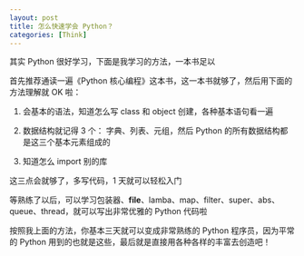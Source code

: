 ```yaml
---
layout: post
title: 怎么快速学会 Python？
categories: [Think]
---
```


其实 Python 很好学习，下面是我学习的方法，一本书足以

首先推荐通读一遍《Python 核心编程》这本书，这一本书就够了，然后用下面的方法理解就 OK 啦：

1. 会基本的语法，知道怎么写 class 和 object 创建，各种基本语句看一遍

2. 数据结构就记得 3 个： 字典、列表、元组，然后 Python 的所有数据结构都是这三个基本元素组成的

3. 知道怎么 import 别的库

这三点会就够了，多写代码，1 天就可以轻松入门

等熟练了以后，可以学习包装器、__file__、lamba、map、filter、super、abs、queue、thread，就可以写出非常优雅的 Python 代码啦

按照我上面的方法，你基本三天就可以变成非常熟练的 Python 程序员，因为平常的 Python 用到的也就是这些，最后就是直接用各种各样的丰富去创造吧！
